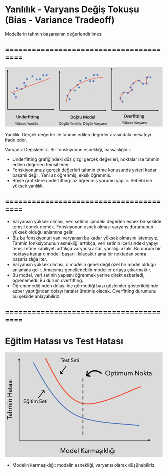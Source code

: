 # **Yanlılık - Varyans Değiş Tokuşu (Bias - Variance Tradeoff)**
Modellerin tahmin başarısının değerlendirilmesi 

 ## =======================================

![Alt text](<photos/14 - bias variance.png>)

Yanlılık: Gerçek değerler ile tahmin edilen değerler arasındaki mesafeyi ifade eder.

Varyans: Değişkenlik. Bir fonskiyonun esnekliği, hassaslığıdır.

+ Underfitting grafiğindeki düz çizgi gerçek değerleri, noktalar ise tahmin edilen değerleri temsil eder. 
+ Fonskiyonumuz gerçek değerleri tahmin etme konusunda yeteri kadar başarılı değil. Yani az öğrenmiş, eksik öğrenmiş.
+ Böyle grafiklere underfitting: az öğrenmiş yorumu yapılır. Sebebi ise yüksek yanlılık.

 ## =======================================

 + Varyansın yüksek olması, veri setinin içindeki değerleri esnek bir şekilde temsil etmek demek. Fonskiyonun esnek olması varyans durumunun yüksek olduğu anlamına gelir. 
 + Biz bu fonskiyonun yani varyansın bu kadar yüksek olmasını istemeyiz. Tahmin fonksiyonunun esnekliği arttıkça, veri setinin içerisindeki yapıyı temsil etme kabiliyeti arttıkça varyansı artar, yanlılığı azalır. Bu durum bir noktaya kadar o modeli başarılı kılacaktır ama bir noktadan sonra başarısızlığa iter. 
 + Varyansın yüksek olması, o modelin genel değil özel bir model olduğu anlamına gelir. Amacımız genellenebilir modeller ortaya çıkarmaktır. 
 + Bu model, veri setinin yapısını öğrenmek yerine direkt ezberledi, öğrenemedi. Bu durum overfitting.
 + Öğrenemediğinden dolayı hiç görmediği bazı gözlemler gösterildiğinde ezber yaptığından dolayı hatalar üretmiş olacak. Overfitting durumunu bu şekilde anlayabiliriz.

 ## =======================================

# **Eğitim Hatası vs Test Hatası**

![Alt text](<photos/14.1 - egitim hatasi vs test hatasi.png>)

+ Modelin karmaşıklığı: modelin esnekliği, varyansı olarak düşünebiliriz.
